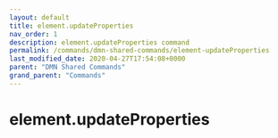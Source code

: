 ```yaml
---
layout: default
title: element.updateProperties 
nav_order: 1
description: element.updateProperties command
permalink: /commands/dmn-shared-commands/element-updateProperties
last_modified_date: 2020-04-27T17:54:08+0000
parent: "DMN Shared Commands"
grand_parent: "Commands"
---
```


# element.updateProperties
